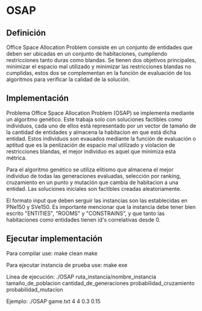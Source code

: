# OSAP

## Definición

Office Space Allocation Problem consiste en un conjunto de entidades que deben ser ubicadas en un conjunto de habitaciones, cumpliendo restricciones tanto duras como blandas. Se tienen dos objetivos principales, minimizar el espacio mal utilizado y minimizar las restricciones blandas no cumplidas, estos dos se complementan en la función de evaluación de los algoritmos para verificar la calidad de la solución.

## Implementación

Problema Office Space Allocation Problem (OSAP) se implementa mediante un algoritmo genético. Este trabaja solo con soluciones factibles como individuos, cada uno de ellos está representado por un vector de tamaño de la cantidad de entidades y almacena la habitacion en que está dicha entidad. Estos individuos son evauados mediante la función de evaluación o aptitud que es la penlización de espacio mal utilizado y violacion de restricciones blandas, el mejor individuo es aquel que minimiza esta métrica.

Para el algoritmo genético se utiliza elitismo que almacena el mejor individuo de todas las generaciones evaluadas, selección por ranking, cruzamiento en un punto y mutación que cambia de habitacion a una entidad. Las soluciones iniciales son factibles creadas aleatoriamente.

El formato input que deben serguir las instancias son las establecidas en PNe150 y SVe150. Es importante mencionar que la instancia debe tener bien escrito "ENTITIES", "ROOMS" y "CONSTRAINS", y que tanto las habitaciones como entidades tienen id's correlativas desde 0.

## Ejecutar implementación

Para compilar use:
make clean
make 

Para ejecutar instancia de prueba use:
make exe

Linea de ejecución:
./OSAP ruta_instancia/nombre_instancia tamaño_de_poblacion cantidad_de_generaciones probabilidad_cruzamiento probabilidad_mutacion

Ejemplo:
./OSAP game.txt 4 4 0.3 0.15